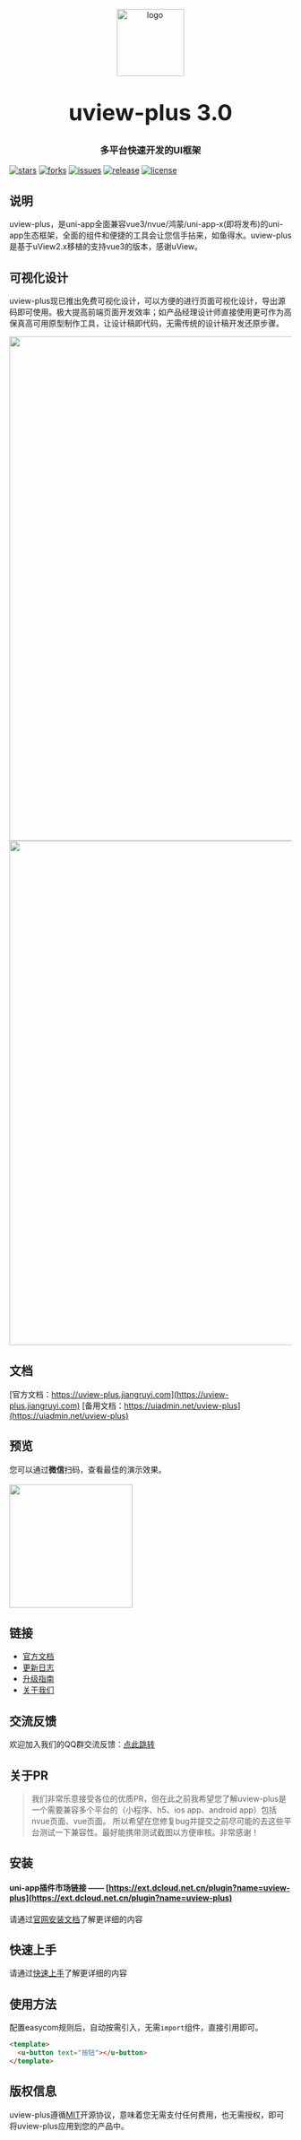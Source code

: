 <p align="center">
    <img alt="logo" src="https://uiadmin.net/uview-plus/common/logo.png" width="120" height="120" style="margin-bottom: 10px;">
</p>
<h3 align="center" style="margin: 30px 0 30px;font-weight: bold;font-size:40px;">uview-plus 3.0</h3>
<h3 align="center">多平台快速开发的UI框架</h3>

[![stars](https://img.shields.io/github/stars/ijry/uview-plus?style=flat-square&logo=GitHub)](https://github.com/ijry/uview-plus)
[![forks](https://img.shields.io/github/forks/ijry/uview-plus?style=flat-square&logo=GitHub)](https://github.com/ijry/uview-plus)
[![issues](https://img.shields.io/github/issues/ijry/uview-plus?style=flat-square&logo=GitHub)](https://github.com/ijry/uview-plus/issues)
[![release](https://img.shields.io/github/v/release/ijry/uview-plus?style=flat-square)](https://gitee.com/jry/uview-plus/releases)
[![license](https://img.shields.io/github/license/ijry/uview-plus?style=flat-square)](https://en.wikipedia.org/wiki/MIT_License)

## 说明

uview-plus，是uni-app全面兼容vue3/nvue/鸿蒙/uni-app-x(即将发布)的uni-app生态框架，全面的组件和便捷的工具会让您信手拈来，如鱼得水。uview-plus是基于uView2.x移植的支持vue3的版本，感谢uView。

## 可视化设计

uview-plus现已推出免费可视化设计，可以方便的进行页面可视化设计，导出源码即可使用。极大提高前端页面开发效率；如产品经理设计师直接使用更可作为高保真高可用原型制作工具，让设计稿即代码，无需传统的设计稿开发还原步骤。

<img src="https://s3.bmp.ovh/imgs/2024/11/24/fd58d00071e6e5df.png" width="900" height="auto" >
<img src="https://s3.bmp.ovh/imgs/2024/11/24/8e85a519fe627fb1.png" width="900" height="auto" >

## 文档

[官方文档：https://uview-plus.jiangruyi.com](https://uview-plus.jiangruyi.com)
[备用文档：https://uiadmin.net/uview-plus](https://uiadmin.net/uview-plus)

## 预览

您可以通过**微信**扫码，查看最佳的演示效果。
<br>
<br>
<img src="https://uview-plus.jiangruyi.com/common/h5_qrcode.png" width="220" height="220" >

## 链接

- [官方文档](https://uview-plus.jiangruyi.com)
- [更新日志](https://uview-plus.jiangruyi.com/components/changelog.html)
- [升级指南](https://uview-plus.jiangruyi.com/components/changeGuide.html)
- [关于我们](https://uview-plus.jiangruyi.com/cooperation/about.html)

## 交流反馈

欢迎加入我们的QQ群交流反馈：[点此跳转](https://uview-plus.jiangruyi.com/components/addQQGroup.html)

## 关于PR

> 我们非常乐意接受各位的优质PR，但在此之前我希望您了解uview-plus是一个需要兼容多个平台的（小程序、h5、ios app、android app）包括nvue页面、vue页面。
> 所以希望在您修复bug并提交之前尽可能的去这些平台测试一下兼容性。最好能携带测试截图以方便审核。非常感谢！

## 安装

#### **uni-app插件市场链接** —— [https://ext.dcloud.net.cn/plugin?name=uview-plus](https://ext.dcloud.net.cn/plugin?name=uview-plus)

请通过[官网安装文档](https://uview-plus.jiangruyi.com/components/install.html)了解更详细的内容

## 快速上手

请通过[快速上手](https://uview-plus.jiangruyi.com/components/quickstart.html)了解更详细的内容

## 使用方法

配置easycom规则后，自动按需引入，无需`import`组件，直接引用即可。

```html
<template>
  <u-button text="按钮"></u-button>
</template>
```

## 版权信息

uview-plus遵循[MIT](https://en.wikipedia.org/wiki/MIT_License)开源协议，意味着您无需支付任何费用，也无需授权，即可将uview-plus应用到您的产品中。
